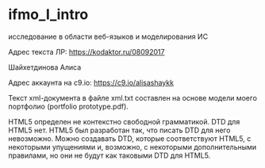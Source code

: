 # ifmo_I_intro
исследование в области веб-языков и моделирования ИС

Адрес текста ЛР:
https://kodaktor.ru/08092017

Шайхетдинова Алиса

Адрес аккаунта на c9.io:
https://c9.io/alisashaykk

Текст xml-документа в файле xml.txt составлен на основе модели моего портфолио (portfolio prototype.pdf).

HTML5 определен не контекстно свободной грамматикой.
DTD для HTML5 нет.
HTML5 был разработан так, что писать DTD для него невозможно.
Можно создавать DTD, которые соответствуют HTML5, 
с некоторыми упущениями и, возможно, с некоторыми дополнительными правилами, 
но они не будут как таковыми DTD для HTML5.



